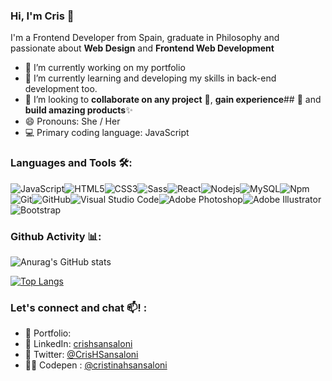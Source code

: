 ### Hi, I'm Cris 👋
I'm a Frontend Developer from Spain, graduate in Philosophy and passionate about **Web Design** and **Frontend Web Development**
- 🔭 I’m currently working on my portfolio
- 🌱 I’m currently learning and developing my skills in back-end development too.
- 👯 I’m looking to **collaborate on any project** 🤝, **gain experience**## **🧠** and **build amazing products**✨ 
- 😄 Pronouns: She / Her
- 💻 Primary coding language: JavaScript



### Languages and Tools 🛠:
![JavaScript](https://camo.githubusercontent.com/a1309b252e82434062012a8073fa9fc1416a96289b7ca11555577b9fbe1cf03e/68747470733a2f2f696d672e736869656c64732e696f2f62616467652f2d4a6176615363726970742d2532334637444631433f7374796c653d666c61742d737175617265266c6f676f3d6a617661736372697074266c6f676f436f6c6f723d303030303030266c6162656c436f6c6f723d25323346374446314326636f6c6f723d253233464643453541)![HTML5](https://camo.githubusercontent.com/9a7c8c4ee62739436a191706be9f786a813dc377ce778522da198cb94874dc22/68747470733a2f2f696d672e736869656c64732e696f2f62616467652f2d48544d4c352d2532334534344432373f7374796c653d666c61742d737175617265266c6f676f3d68746d6c35266c6f676f436f6c6f723d666666666666)![CSS3](https://camo.githubusercontent.com/19d98ab99fe0a1a5c00ef27920be3ada8548f2476877db0598960ac2a5f8788d/68747470733a2f2f696d672e736869656c64732e696f2f62616467652f2d435353332d2532333135373242363f7374796c653d666c61742d737175617265266c6f676f3d63737333)![Sass](https://camo.githubusercontent.com/c733735b3d10e64e1efd1eeeb5bc66af1af5d8628caa1ee64939d97d91d73ed7/68747470733a2f2f696d672e736869656c64732e696f2f62616467652f2d536173732d2532334343363639393f7374796c653d666c61742d737175617265266c6f676f3d73617373266c6f676f436f6c6f723d666666666666)![React](https://camo.githubusercontent.com/634ac4573efe366be621f3d1952bf763970c98312f8dd6d99bcf4eddfa19e9f7/68747470733a2f2f696d672e736869656c64732e696f2f62616467652f2d52656163742d3631444146423f7374796c653d666c61742d737175617265266c6f676f3d7265616374266c6f676f436f6c6f723d666666666666)![Nodejs](https://camo.githubusercontent.com/1da44bbbdf930b4d4c3148c845a34d954904b4d5e244fefe15f4b6c979509cd7/68747470733a2f2f696d672e736869656c64732e696f2f62616467652f2d4e6f64656a732d3333393933333f7374796c653d666c61742d737175617265266c6f676f3d4e6f64652e6a73266c6f676f436f6c6f723d666666666666)![MySQL](https://camo.githubusercontent.com/8325e9ffa9985b1e72fc97066be47068c917cd08d9950c9cd5d139e65485ea0b/68747470733a2f2f696d672e736869656c64732e696f2f62616467652f2d4d7953514c2d626c61636b3f7374796c653d666c61742d737175617265266c6f676f3d6d7973716c266c696e6b3d68747470733a2f2f6769746875622e636f6d2f4c75697a4361726c6f734162626f74742f)![Npm](https://camo.githubusercontent.com/0fc9155456aa39c93d70ee1991ed81bd078a102ad38c2e455c941b09b179eead/68747470733a2f2f696d672e736869656c64732e696f2f62616467652f2d6e706d2d4342333833373f7374796c653d666c61742d737175617265266c6f676f3d6e706d)![Git](https://camo.githubusercontent.com/c5d0c3ab3bb7d56038dcfa868b056ed7b2bd119579bd4cf4d1123244adc74bca/68747470733a2f2f696d672e736869656c64732e696f2f62616467652f2d4769742d2532334630353033323f7374796c653d666c61742d737175617265266c6f676f3d676974266c6f676f436f6c6f723d253233666666666666)![GitHub](https://camo.githubusercontent.com/75619e2f81df9c07b4aba5d2a1bf7c34d59d6fe8e0394513c97e89fcf98c01e5/68747470733a2f2f696d672e736869656c64732e696f2f62616467652f2d4769744875622d3138313731373f7374796c653d666c61742d737175617265266c6f676f3d676974687562266c696e6b3d68747470733a2f2f6769746875622e636f6d2f4c75697a4361726c6f734162626f74742f)![Visual Studio Code](https://camo.githubusercontent.com/5942dbe38191d6c112c69c85dab2e3f475de30fb022c3575f56ba09500943733/68747470733a2f2f696d672e736869656c64732e696f2f62616467652f56697375616c5f53747564696f5f436f64652d3030374143433f7374796c653d666c61742d737175617265266c6f676f3d56697375616c2d53747564696f2d436f6465266c6f676f436f6c6f723d7768697465)![Adobe Photoshop](https://camo.githubusercontent.com/a3fed30c52ef8b03e49b00af27e3d911f66959489d593a5bcbb5579eac55a0ed/687474703a2f2f696d672e736869656c64732e696f2f62616467652f2d41626f646525323050686f746f73686f702d3236433946463f7374796c653d666c61742d737175617265266c6f676f3d61646f62652d70686f746f73686f70266c6f676f436f6c6f723d666666666666)![Adobe Illustrator](https://camo.githubusercontent.com/038cae47fd84d1601653a8dd3be946591f797d803f6cae6968605325c01f91bc/687474703a2f2f696d672e736869656c64732e696f2f62616467652f2d41626f6465253230496c6c7573747261746f722d4643384633303f7374796c653d666c61742d737175617265266c6f676f3d61646f62652d696c6c7573747261746f72266c6f676f436f6c6f723d666666666666)![Bootstrap](https://camo.githubusercontent.com/5041f62f316670cb97bffd4f710a36310f2da534ea76481d3e50a33ef4666827/68747470733a2f2f696d672e736869656c64732e696f2f62616467652f2d426f6f7473747261702d3536334437433f7374796c653d666c61742d737175617265266c6f676f3d426f6f747374726170)

### Github Activity 📊:


![Anurag's GitHub stats](https://github-readme-stats.vercel.app/api?username=CristinaHSansaloni&show_icons=true&theme=radical)

[![Top Langs](https://github-readme-stats.vercel.app/api/top-langs/?username=CristinaHSansaloni&layout=compact)](https://github.com/anuraghazra/github-readme-stats)

### Let's connect and chat 📫! :
- 🎨 Portfolio: 
- 💼 LinkedIn: [crishsansaloni](https://www.linkedin.com/in/crishsansaloni/)
- 💬 Twitter: [@CrisHSansaloni](https://twitter.com/CrisHSansaloni)
- 👩‍💻 Codepen : [@cristinahsansaloni](https://codepen.io/cristinahsansaloni)
